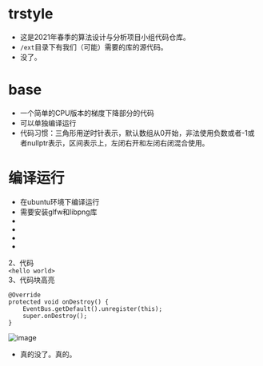 # trstyle
* 这是2021年春季的算法设计与分析项目小组代码仓库。
* `/ext`目录下有我们（可能）需要的库的源代码。
* 没了。
# base
* 一个简单的CPU版本的梯度下降部分的代码
* 可以单独编译运行
* 代码习惯：三角形用逆时针表示，默认数组从0开始，非法使用负数或者-1或者nullptr表示，区间表示上，左闭右开和左闭右闭混合使用。
# 编译运行
* 在ubuntu环境下编译运行
* 需要安装glfw和libpng库
* 
* 
* 
*
2、代码  
`<hello world>`  
3、代码块高亮  
```
@Override
protected void onDestroy() {
    EventBus.getDefault().unregister(this);
    super.onDestroy();
}
``` 
![image](https://user-images.githubusercontent.com/57523722/123102510-b64aaf80-d467-11eb-94f6-5d0d529a9a20.png)
































































* 真的没了。真的。
